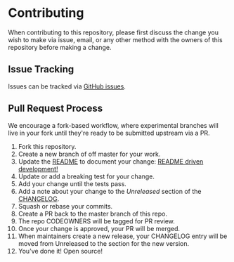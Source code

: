 # Contributing

When contributing to this repository, please first discuss the change you wish
to make via issue, email, or any other method with the owners of this
repository before making a change.

## Issue Tracking

Issues can be tracked via [GitHub issues].

## Pull Request Process

We encourage a fork-based workflow, where experimental branches will live in
your fork until they're ready to be submitted upstream via a PR.

1. Fork this repository.
2. Create a new branch of off master for your work.
3. Update the [README] to document your change: [README driven development!]
4. Update or add a breaking test for your change.
5. Add your change until the tests pass.
6. Add a note about your change to the _Unreleased_ section of the [CHANGELOG].
7. Squash or rebase your commits.
8. Create a PR back to the master branch of this repo.
9. The repo CODEOWNERS will be tagged for PR review.
10. Once your change is approved, your PR will be merged.
11. When maintainers create a new release, your CHANGELOG entry will be moved
    from Unreleased to the section for the new version.
12. You've done it! Open source!


<!-- Markdown anchors -->
[GitHub Issues]: https://github.com/timoguin/aws-account-baseline/issues
[README]: README.md
[README driven development!]: https://tom.preston-werner.com/2010/08/23/readme-driven-development.html
[CHANGELOG]: CHANGELOG.md
